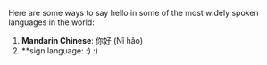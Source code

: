 Here are some ways to say hello in some of the most widely spoken languages in the world:

1. **Mandarin Chinese**: 你好 (Nǐ hǎo)
2. **sign language: :) :)

